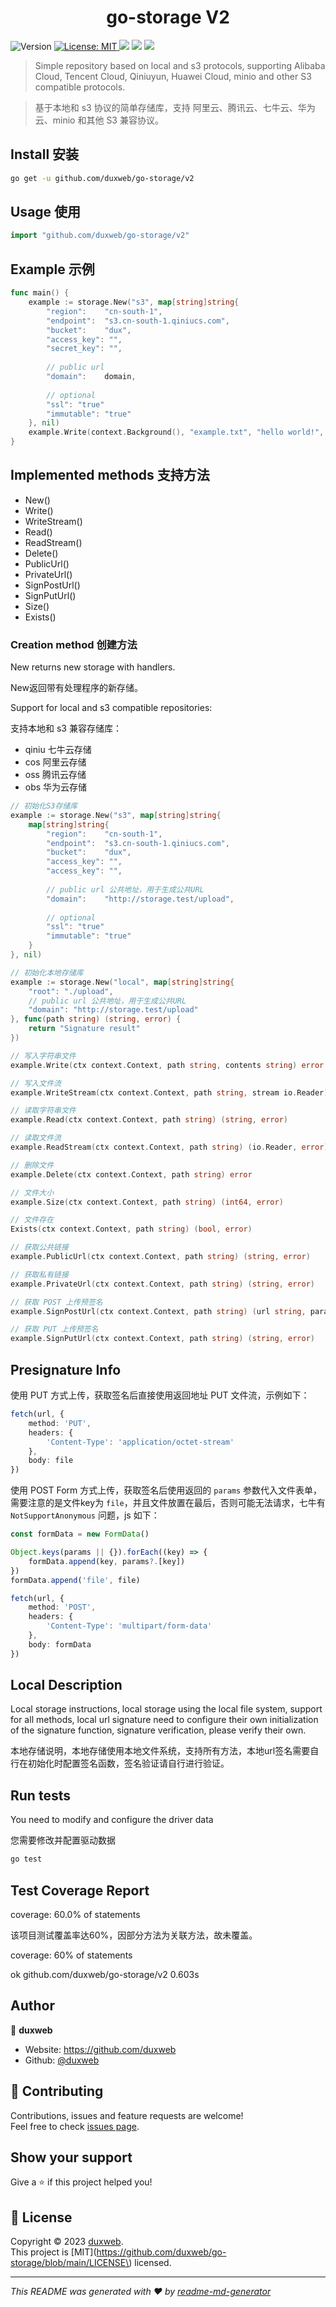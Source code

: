 <h1 align="center"> go-storage V2</h1>
<p>
  <img alt="Version" src="https://img.shields.io/badge/version-1.0.0-blue.svg?cacheSeconds=2592000" />
  <a href="https://github.com/duxweb/go-storage/blob/main/LICENSE" target="_blank">
    <img alt="License: MIT" src="https://img.shields.io/badge/License-MIT-yellow.svg" />
  </a>
<a title="Go Reference" target="_blank" href="https://pkg.go.dev"><img src="https://img.shields.io/github/go-mod/go-version/duxweb/go-storage"></a>
<a title="Coverage Status" target="_blank" href="https://github.com/duxweb/go-storage"><img src="https://img.shields.io/badge/coverage-100%25-green"></a>
<a title="Coverage Status" target="_blank" href="https://github.com/duxweb/go-storage"><img src="https://img.shields.io/github/downloads/duxweb/go-storage/total"></a>
</p>


> Simple repository based on local and s3 protocols, supporting Alibaba Cloud, Tencent Cloud, Qiniuyun, Huawei Cloud, minio and other S3 compatible protocols.

> 基于本地和 s3 协议的简单存储库，支持 阿里云、腾讯云、七牛云、华为云、minio 和其他 S3 兼容协议。

## Install 安装

```sh
go get -u github.com/duxweb/go-storage/v2
```

## Usage 使用

```go
import "github.com/duxweb/go-storage/v2"
```

## Example 示例


```go
func main() {
    example := storage.New("s3", map[string]string{
        "region":    "cn-south-1", 
        "endpoint":  "s3.cn-south-1.qiniucs.com",
        "bucket":    "dux",
        "access_key": "",
        "secret_key": "",
		
		// public url
        "domain":    domain,
		
		// optional
		"ssl": "true"
		"immutable": "true"
    }, nil)
    example.Write(context.Background(), "example.txt", "hello world!", map[string]any)
}
```

## Implemented methods 支持方法

- New()
- Write()
- WriteStream()
- Read()
- ReadStream()
- Delete()
- PublicUrl()
- PrivateUrl()
- SignPostUrl()
- SignPutUrl()
- Size()
- Exists()

### Creation method 创建方法

New returns new storage with handlers.

New返回带有处理程序的新存储。

Support for local and s3 compatible repositories:

支持本地和 s3 兼容存储库：


- qiniu 七牛云存储
- cos 阿里云存储
- oss 腾讯云存储
- obs 华为云存储



```go
// 初始化S3存储库
example := storage.New("s3", map[string]string{
    map[string]string{
        "region":    "cn-south-1",
        "endpoint":  "s3.cn-south-1.qiniucs.com",
        "bucket":    "dux",
        "access_key": "",
        "access_key": "",
        
        // public url 公共地址，用于生成公共URL
        "domain":    "http://storage.test/upload",
        
        // optional
        "ssl": "true"
        "immutable": "true"
    }
}, nil)

// 初始化本地存储库
example := storage.New("local", map[string]string{
	"root": "./upload",
	// public url 公共地址，用于生成公共URL
	"domain": "http://storage.test/upload"
}, func(path string) (string, error) {
	return "Signature result"
})
```

```go
// 写入字符串文件
example.Write(ctx context.Context, path string, contents string) error
```

```go
// 写入文件流
example.WriteStream(ctx context.Context, path string, stream io.Reader) error
```

```go
// 读取字符串文件
example.Read(ctx context.Context, path string) (string, error)
```

```go
// 读取文件流
example.ReadStream(ctx context.Context, path string) (io.Reader, error)
```

```go
// 删除文件
example.Delete(ctx context.Context, path string) error
```

```go
// 文件大小
example.Size(ctx context.Context, path string) (int64, error)
```


```go
// 文件存在
Exists(ctx context.Context, path string) (bool, error)
```


```go
// 获取公共链接
example.PublicUrl(ctx context.Context, path string) (string, error)
```


```go
// 获取私有链接
example.PrivateUrl(ctx context.Context, path string) (string, error)
```


```go
// 获取 POST 上传预签名
example.SignPostUrl(ctx context.Context, path string) (url string, params map[string]string, err error)
```


```go
// 获取 PUT 上传预签名
example.SignPutUrl(ctx context.Context, path string) (string, error)
```

## Presignature Info

使用 PUT 方式上传，获取签名后直接使用返回地址 PUT 文件流，示例如下：

```ts
fetch(url, {
    method: 'PUT',
    headers: {
        'Content-Type': 'application/octet-stream'
    },
    body: file
})
```



使用 POST Form 方式上传，获取签名后使用返回的 `params` 参数代入文件表单，需要注意的是文件key为 `file`，并且文件放置在最后，否则可能无法请求，七牛有 `NotSupportAnonymous` 问题，js 如下：

```ts
const formData = new FormData()

Object.keys(params || {}).forEach((key) => {
	formData.append(key, params?.[key])
})
formData.append('file', file)

fetch(url, {
    method: 'POST',
    headers: {
        'Content-Type': 'multipart/form-data'
    },
    body: formData
})
```



## Local Description 
Local storage instructions, local storage using the local file system, support for all methods, local url signature need to configure their own initialization of the signature function, signature verification, please verify their own.

本地存储说明，本地存储使用本地文件系统，支持所有方法，本地url签名需要自行在初始化时配置签名函数，签名验证请自行进行验证。

## Run tests

You need to modify and configure the driver data

您需要修改并配置驱动数据

```sh
go test
```

## Test Coverage Report

coverage: 60.0% of statements

该项目测试覆盖率达60%，因部分方法为关联方法，故未覆盖。

coverage: 60% of statements

ok      github.com/duxweb/go-storage/v2 0.603s


## Author

👤 **duxweb**

* Website: https://github.com/duxweb
* Github: [@duxweb](https://github.com/duxweb)

## 🤝 Contributing

Contributions, issues and feature requests are welcome!<br />Feel free to check [issues page](https://github.com/duxweb/go-storage/issues). 

## Show your support

Give a ⭐️ if this project helped you!

## 📝 License

Copyright © 2023 [duxweb](https://github.com/duxweb).<br />
This project is [MIT](https://github.com/duxweb/go-storage/blob/main/LICENSE\) licensed.

***
_This README was generated with ❤️ by [readme-md-generator](https://github.com/kefranabg/readme-md-generator)_
